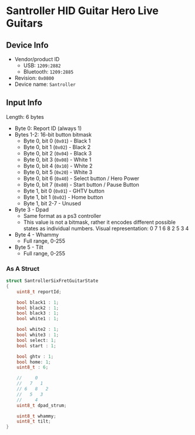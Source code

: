 # Santroller HID Guitar Hero Live Guitars

## Device Info

- Vendor/product ID
  - USB: `1209:2882`
  - Bluetooth: `1209:2885`
- Revision: `0x0800`
- Device name: `Santroller`

## Input Info

Length: 6 bytes
- Byte 0: Report ID (always 1)
- Bytes 1-2: 16-bit button bitmask
  - Byte 0, bit 0 (`0x01`) - Black 1
  - Byte 0, bit 1 (`0x02`) - Black 2
  - Byte 0, bit 2 (`0x04`) - Black 3
  - Byte 0, bit 3 (`0x08`) - White 1
  - Byte 0, bit 4 (`0x10`) - White 2
  - Byte 0, bit 5 (`0x20`) - White 3
  - Byte 0, bit 6 (`0x40`) - Select button / Hero Power
  - Byte 0, bit 7 (`0x80`) - Start button / Pause Button
  - Byte 1, bit 0 (`0x01`) - GHTV button
  - Byte 1, bit 1 (`0x02`) - Home button
  - Byte 1, bit 2-7 - Unused
- Byte 3 - Dpad
  - Same format as a ps3 controller
  - This value is not a bitmask, rather it encodes different possible states as individual numbers.
    Visual representation:
        0
      7   1
    6   8   2
      5   3
        4
- Byte 4 - Whammy
  - Full range, 0-255
- Byte 5 - Tilt
  - Full range, 0-255

### As A Struct

```cpp
struct SantrollerSixFretGuitarState
{
    uint8_t reportId;

    bool black1 : 1;
    bool black2 : 1;
    bool black3 : 1;
    bool white1 : 1;

    bool white2 : 1;
    bool white3 : 1;
    bool select: 1;
    bool start : 1;

    bool ghtv : 1;
    bool home: 1;
    uint8_t : 6;

    //     0
    //   7   1
    // 6   8   2
    //   5   3
    //     4
    uint8_t dpad_strum;

    uint8_t whammy;
    uint8_t tilt;
}
```
